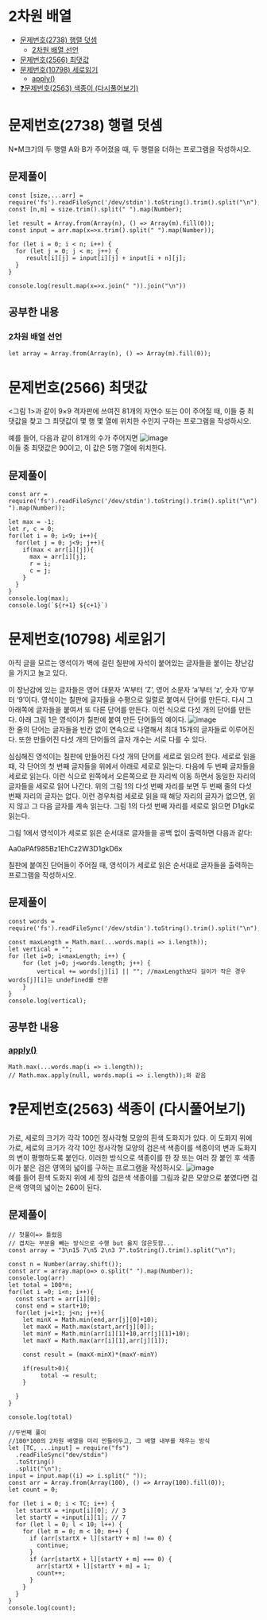 # 2차원 배열

- [문제번호(2738) 행렬 덧셈](#문제번호2738-행렬-덧셈)
  - [2차원 배열 선언](#2차원-배열-선언)
- [문제번호(2566) 최댓값](#문제번호2566-최댓값)
- [문제번호(10798) 세로읽기](#문제번호10798-세로읽기)
  - [apply()](#apply)
- [❓문제번호(2563) 색종이 (다시풀어보기)](#❓문제번호2563-색종이-다시풀어보기)

# 문제번호(2738) 행렬 덧셈

N\*M크기의 두 행렬 A와 B가 주어졌을 때, 두 행렬을 더하는 프로그램을 작성하시오.

## 문제풀이

```
const [size,...arr] = require('fs').readFileSync('/dev/stdin').toString().trim().split("\n");
const [n,m] = size.trim().split(" ").map(Number);

let result = Array.from(Array(n), () => Array(m).fill(0));
const input = arr.map(x=>x.trim().split(" ").map(Number));

for (let i = 0; i < n; i++) {
  for (let j = 0; j < m; j++) {
     result[i][j] = input[i][j] + input[i + n][j];
  }
}

console.log(result.map(x=>x.join(" ")).join("\n"))

```

## 공부한 내용

### 2차원 배열 선언

```
let array = Array.from(Array(n), () => Array(m).fill(0));
```

# 문제번호(2566) 최댓값

<그림 1>과 같이 9×9 격자판에 쓰여진 81개의 자연수 또는 0이 주어질 때, 이들 중 최댓값을 찾고 그 최댓값이 몇 행 몇 열에 위치한 수인지 구하는 프로그램을 작성하시오.

예를 들어, 다음과 같이 81개의 수가 주어지면
![image](https://github.com/JavaScript-Coding-Test-Study/che/assets/132250432/7dde4a25-8665-48a4-a0c5-30ddfed6962f)  
이들 중 최댓값은 90이고, 이 값은 5행 7열에 위치한다.

## 문제풀이

```
const arr = require('fs').readFileSync('/dev/stdin').toString().trim().split("\n").map(x=>x.trim().split(" ").map(Number));

let max = -1;
let r, c = 0;
for(let i = 0; i<9; i++){
  for(let j = 0; j<9; j++){
    if(max < arr[i][j]){
      max = arr[i][j];
      r = i;
      c = j;
    }
  }
}
console.log(max);
console.log(`${r+1} ${c+1}`)

```

# 문제번호(10798) 세로읽기

아직 글을 모르는 영석이가 벽에 걸린 칠판에 자석이 붙어있는 글자들을 붙이는 장난감을 가지고 놀고 있다.

이 장난감에 있는 글자들은 영어 대문자 ‘A’부터 ‘Z’, 영어 소문자 ‘a’부터 ‘z’, 숫자 ‘0’부터 ‘9’이다. 영석이는 칠판에 글자들을 수평으로 일렬로 붙여서 단어를 만든다. 다시 그 아래쪽에 글자들을 붙여서 또 다른 단어를 만든다. 이런 식으로 다섯 개의 단어를 만든다. 아래 그림 1은 영석이가 칠판에 붙여 만든 단어들의 예이다.
![image](https://github.com/JavaScript-Coding-Test-Study/che/assets/132250432/bf3c5c16-3600-4416-bcc0-fe53edba5c67)  
한 줄의 단어는 글자들을 빈칸 없이 연속으로 나열해서 최대 15개의 글자들로 이루어진다. 또한 만들어진 다섯 개의 단어들의 글자 개수는 서로 다를 수 있다.

심심해진 영석이는 칠판에 만들어진 다섯 개의 단어를 세로로 읽으려 한다. 세로로 읽을 때, 각 단어의 첫 번째 글자들을 위에서 아래로 세로로 읽는다. 다음에 두 번째 글자들을 세로로 읽는다. 이런 식으로 왼쪽에서 오른쪽으로 한 자리씩 이동 하면서 동일한 자리의 글자들을 세로로 읽어 나간다. 위의 그림 1의 다섯 번째 자리를 보면 두 번째 줄의 다섯 번째 자리의 글자는 없다. 이런 경우처럼 세로로 읽을 때 해당 자리의 글자가 없으면, 읽지 않고 그 다음 글자를 계속 읽는다. 그림 1의 다섯 번째 자리를 세로로 읽으면 D1gk로 읽는다.

그림 1에서 영석이가 세로로 읽은 순서대로 글자들을 공백 없이 출력하면 다음과 같다:

Aa0aPAf985Bz1EhCz2W3D1gkD6x

칠판에 붙여진 단어들이 주어질 때, 영석이가 세로로 읽은 순서대로 글자들을 출력하는 프로그램을 작성하시오.

## 문제풀이

```
const words = require('fs').readFileSync('/dev/stdin').toString().trim().split("\n");

const maxLength = Math.max(...words.map(i => i.length));
let vertical = "";
for (let i=0; i<maxLength; i++) {
    for (let j=0; j<words.length; j++) {
        vertical += words[j][i] || ""; //maxLength보다 길이가 작은 경우 words[j][i]는 undefined를 반환
    }
}
console.log(vertical);

```

## 공부한 내용

### [apply()](https://developer.mozilla.org/en-US/docs/Web/JavaScript/Reference/Global_Objects/Function/apply)

```
Math.max(...words.map(i => i.length));
// Math.max.apply(null, words.map(i => i.length));와 같음
```

# ❓문제번호(2563) 색종이 (다시풀어보기)

가로, 세로의 크기가 각각 100인 정사각형 모양의 흰색 도화지가 있다. 이 도화지 위에 가로, 세로의 크기가 각각 10인 정사각형 모양의 검은색 색종이를 색종이의 변과 도화지의 변이 평행하도록 붙인다. 이러한 방식으로 색종이를 한 장 또는 여러 장 붙인 후 색종이가 붙은 검은 영역의 넓이를 구하는 프로그램을 작성하시오.
![image](https://github.com/JavaScript-Coding-Test-Study/che/assets/132250432/e2acc8a2-5c70-4470-9bd5-23e837875f02)  
예를 들어 흰색 도화지 위에 세 장의 검은색 색종이를 그림과 같은 모양으로 붙였다면 검은색 영역의 넓이는 260이 된다.

## 문제풀이

```
// 첫풀이=> 틀렸음
// 겹치는 부분을 빼는 방식으로 수행 but 옳지 않은듯함...
const array = "3\n15 7\n5 2\n3 7".toString().trim().split("\n");

const n = Number(array.shift());
const arr = array.map(o=> o.split(" ").map(Number));
console.log(arr)
let total = 100*n;
for(let i =0; i<n; i++){
  const start = arr[i][0];
  const end = start+10;
  for(let j=i+1; j<n; j++){
    let minX = Math.min(end,arr[j][0]+10);
    let maxX = Math.max(start,arr[j][0]);
    let minY = Math.min(arr[i][1]+10,arr[j][1]+10);
    let maxY = Math.max(arr[i][1],arr[j][1]);

    const result = (maxX-minX)*(maxY-minY)

    if(result>0){
         total -= result;
    }

  }
}

console.log(total)

//두번째 풀이
//100*100의 2차원 배열을 미리 만들어두고, 그 배열 내부를 채우는 방식
let [TC, ...input] = require("fs")
  .readFileSync("dev/stdin")
  .toString()
  .split("\n");
input = input.map((i) => i.split(" "));
const arr = Array.from(Array(100), () => Array(100).fill(0));
let count = 0;

for (let i = 0; i < TC; i++) {
  let startX = +input[i][0]; // 3
  let startY = +input[i][1]; // 7
  for (let l = 0; l < 10; l++) {
    for (let m = 0; m < 10; m++) {
      if (arr[startX + l][startY + m] !== 0) {
        continue;
      }
      if (arr[startX + l][startY + m] === 0) {
        arr[startX + l][startY + m] = 1;
        count++;
      }
    }
  }
}
console.log(count);
```
